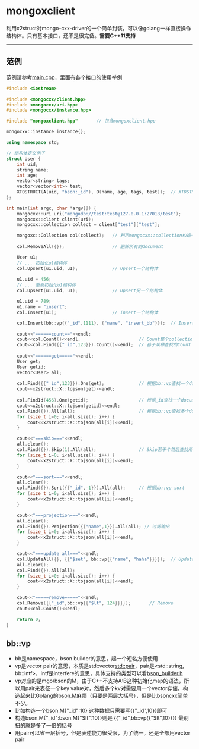 # mongoxclient
利用x2struct对mongo-cxx-driver的一个简单封装，可以像golang一样直接操作结构体。只有基本接口，还不是很完备。**需要C++11支持**

-----
## 范例
范例请参考[main.cpp](test/main.cpp)，里面有各个接口的使用举例
```C++
#include <iostream>

#include <mongocxx/client.hpp>
#include <mongocxx/uri.hpp>
#include <mongocxx/instance.hpp>

#include "mongoxclient.hpp"       // 包含mongoxclient.hpp

mongocxx::instance instance{};

using namespace std;

// 结构体定义例子
struct User {
    int uid;
    string name;
    int age;
    vector<string> tags;
    vector<vector<int>> test;
    XTOSTRUCT(A(uid, "bson:_id"), O(name, age, tags, test));  // XTOSTRUCT定义，uid作为bson的_id
};

int main(int argc, char *argv[]) {
    mongocxx::uri uri("mongodb://test:test@127.0.0.1:27018/test");
    mongocxx::client client(uri);
    mongocxx::collection collect = client["test"]["test"];

    mongoxc::Collection col(collect);   // 利用mongocxx::collection构造一个mongoxc::Collection
   
    col.RemoveAll({});                  // 删除所有的document

    User u1;
    // ... 初始化u1结构体
    col.Upsert(u1.uid, u1);             // Upsert一个结构体
    
    u1.uid = 456;
    // ... 重新初始化u1结构体
    col.Upsert(u1.uid, u1);             // Upsert另一个结构体   

    u1.uid = 789;
    u1.name = "insert";
    col.Insert(u1);                     // Insert一个结构体

    col.Insert(bb::vp{{"_id",1111}, {"name", "insert_bb"}});  // Insert一个bb::vp结构

    cout<<"======count=="<<endl;
    cout<<col.Count()<<endl;                      // Count整个collection
    cout<<col.Find({{"_id",123}}).Count()<<endl;  // 基于某种查找的Count
    
    cout<<"======get====="<<endl;
    User get;
    User getid;
    vector<User> all;
    
    col.Find({{"_id",123}}).One(get);             // 根据bb::vp查找一个document
    cout<<x2struct::X::tojson(get)<<endl;
    
    col.FindId(456).One(getid);                   // 根据_id查找一个document
    cout<<x2struct::X::tojson(getid)<<endl;
    col.Find({}).All(all);                        // 根据bb::vp查找多个document
    for (size_t i=0; i<all.size(); i++) {
        cout<<x2struct::X::tojson(all[i])<<endl;
    }

    cout<<"===skip==="<<endl;
    all.clear();
    col.Find({}).Skip(1).All(all);                // Skip若干个然后查找所有document
    for (size_t i=0; i<all.size(); i++) {
        cout<<x2struct::X::tojson(all[i])<<endl;
    }

    cout<<"===sort==="<<endl;
    all.clear();
    col.Find({}).Sort({{"_id",-1}}).All(all);     // 根据bb::vp sort
    for (size_t i=0; i<all.size(); i++) {
        cout<<x2struct::X::tojson(all[i])<<endl;
    }

    cout<<"===projection==="<<endl;
    all.clear();
    col.Find({}).Projection({{"name",1}}).All(all); // 过滤输出
    for (size_t i=0; i<all.size(); i++) {
        cout<<x2struct::X::tojson(all[i])<<endl;
    }

    cout<<"===update all==="<<endl;
    col.UpdateAll({}, {{"$set", bb::vp{{"name", "haha"}}}});  // UpdateAll
    all.clear();
    col.Find({}).All(all);
    for (size_t i=0; i<all.size(); i++) {
        cout<<x2struct::X::tojson(all[i])<<endl;
    }

    cout<<"=====remove====="<<endl;
    col.Remove({{"_id",bb::vp{{"$lt", 124}}}});       // Remove
    cout<<col.Count()<<endl;

    return 0;
}
```

## bb::vp
- bb是namespace，bson builder的意思，起一个短名方便使用
- vp是vector pair的意思，本质是std::vector<std::pair>，pair是<std::string, bb::intf>，intf是interfere的意思，具体支持的类型可以看[bson_builder.h](https://github.com/xyz347/x2struct/blob/master/bson_builder.h)
- vp对应的是mgo/bson的M，由于C++不支持A:B这种初始化map的语法，所以用pair来表征一个key value对，然后多个kv对需要用一个vector存储。构造起来比Golang的bson.M麻烦（只要是两层大括号），但是比bsoncxx简单不少。
- 比如构造一个bson.M{"_id":10} 这种数据只需要写{{"_id",10}}即可
- 构造bson.M{"_id":bson.M{"$lt":10}}则是 {{"_id",bb::vp{{"$lt",10}}}} 最别扭的就是多了一倍的括号
- 用pair可以省一层括号，但是表述能力很受限，为了统一，还是全部用vector pair
